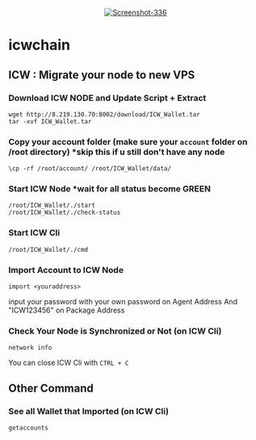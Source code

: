 <p align="center">
  <a href="https://imgbb.com/"><img src="https://i.ibb.co/4t9fTLQ/Screenshot-336.jpg" alt="Screenshot-336" border="0"></a>
</p>

# icwchain

## ICW : Migrate your node to new VPS


### Download ICW NODE and Update Script + Extract
```
wget http://8.219.130.70:8002/download/ICW_Wallet.tar
tar -xvf ICW_Wallet.tar
```
### Copy your account folder (make sure your `account` folder on /root directory) *skip this if u still don't have any node
```
\cp -rf /root/account/ /root/ICW_Wallet/data/
```
### Start ICW Node *wait for all status become GREEN
```
/root/ICW_Wallet/./start
/root/ICW_Wallet/./check-status
```
### Start ICW Cli
```
/root/ICW_Wallet/./cmd
```
### Import Account to ICW Node
```
import <youraddress>
```
input your password with your own password on Agent Address And "ICW123456" on Package Address
### Check Your Node is Synchronized or Not (on ICW Cli)
```
network info
```
You can close ICW Cli with `CTRL + C`
## Other Command <br>
### See all Wallet that Imported (on ICW Cli)
```
getaccounts
```

